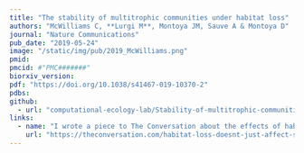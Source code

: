 ```yaml
---
title: "The stability of multitrophic communities under habitat loss"
authors: "McWilliams C, **Lurgi M**, Montoya JM, Sauve A & Montoya D"
journal: "Nature Communications"
pub_date: "2019-05-24"
image: "/static/img/pub/2019_McWilliams.png"
pmid: 
pmcid: #"PMC#######"
biorxiv_version: 
pdf: "https://doi.org/10.1038/s41467-019-10370-2"
pdbs:
github:
  - url: "computational-ecology-lab/Stability-of-multitrophic-communities-under-habitat-loss"
links:
  - name: "I wrote a piece to The Conversation about the effects of habitat loss on ecological interactions featuring this paper"
    url: "https://theconversation.com/habitat-loss-doesnt-just-affect-species-it-impacts-networks-of-ecological-relationships-117687"
---
```

